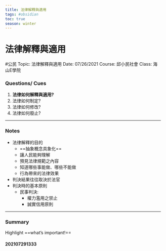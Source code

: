 ```yaml
---
title: 法律解釋與適用
tags: #obsidian 
toc: true
season: winter
---
```

# 法律解釋與適用
#公民
Topic: 法律解釋與適用
Date: 07/26/2021
Course: 邱小民社會
Class: 海山E學院

### Questions/ Cues

1.  **法律如何解釋與適用?**
2.  法律如何制定?
3.  法律如何修改?
4.  法律如何廢止?
---
### Notes
- 法律解釋的目的
	- ==抽象概念具象化==
	- 讓人民能夠理解
	- 預見法律規範之內容
	- 知道哪些事能做、哪些不能做
	- 行為帶來的法律效果
- 判決結果往往取決於法官
- 判決時的基本原則
	- 民事判決:
		- 權力濫用之禁止
		- 誠實信用原則
---
### Summary
Highlight     ==what’s important!==

#### 202107291333